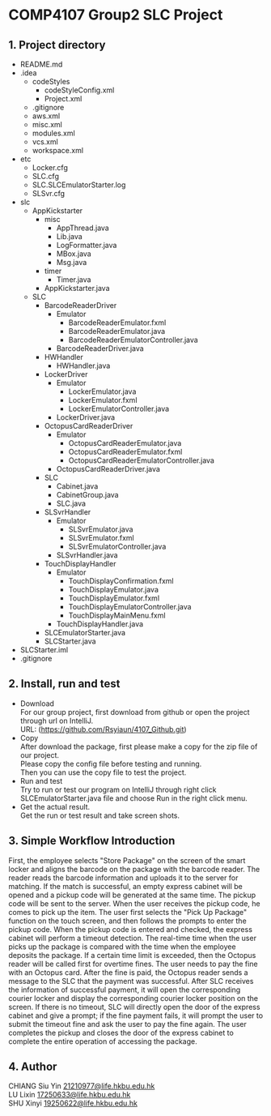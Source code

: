 # COMP4107 Group2 SLC Project <br>
## 1. Project directory <br>
* README.md <br>
* .idea <br>
  * codeStyles <br>
    * codeStyleConfig.xml <br>
    * Project.xml <br>
  * .gitignore <br>
  * aws.xml <br>
  * misc.xml <br>
  * modules.xml <br>
  * vcs.xml <br>
  * workspace.xml <br>
* etc <br>
  * Locker.cfg <br>
  * SLC.cfg <br>
  * SLC.SLCEmulatorStarter.log <br>
  * SLSvr.cfg <br>
* slc <br>
  * AppKickstarter <br>
    * misc <br>
      * AppThread.java <br>
      * Lib.java <br>
      * LogFormatter.java <br>
      * MBox.java <br>
      * Msg.java <br>
    * timer <br>
      * Timer.java <br>
    * AppKickstarter.java <br>
  * SLC <br>
    * BarcodeReaderDriver <br>
      * Emulator <br>
        * BarcodeReaderEmulator.fxml <br>
        * BarcodeReaderEmulator.java <br>
        * BarcodeReaderEmulatorController.java <br>
      * BarcodeReaderDriver.java <br>
    * HWHandler <br>
      * HWHandler.java <br>
    * LockerDriver <br>
      * Emulator <br>
        * LockerEmulator.java <br>
        * LockerEmulator.fxml <br>
        * LockerEmulatorController.java <br>
      * LockerDriver.java <br>
    * OctopusCardReaderDriver <br>
      * Emulator <br>
        * OctopusCardReaderEmulator.java <br>
        * OctopusCardReaderEmulator.fxml <br>
        * OctopusCardReaderEmulatorController.java <br>
      * OctopusCardReaderDriver.java <br>
    * SLC <br>
      * Cabinet.java <br>
      * CabinetGroup.java <br>
      * SLC.java <br>
    * SLSvrHandler <br>
      * Emulator <br>
        * SLSvrEmulator.java <br>
        * SLSvrEmulator.fxml <br>
        * SLSvrEmulatorController.java <br>
      * SLSvrHandler.java <br>
    * TouchDisplayHandler <br>
      * Emulator <br>
        * TouchDisplayConfirmation.fxml <br>
        * TouchDisplayEmulator.java <br>
        * TouchDisplayEmulator.fxml <br>
        * TouchDisplayEmulatorController.java <br>
        * TouchDisplayMainMenu.fxml <br>
      * TouchDisplayHandler.java <br>
    * SLCEmulatorStarter.java <br>
    * SLCStarter.java <br>
* SLCStarter.iml <br>
* .gitignore <br>

## 2. Install, run and test <br>
* Download <br>
For our group project, first download from github or open the project through url on IntelliJ. <br>
URL: (https://github.com/Rsyiaun/4107_Github.git) <br>
* Copy <br>
After download the package, first please make a copy for the zip file of our project. <br>
Please copy the config file before testing and running. <br>
Then you can use the copy file to test the project. <br>
* Run and test <br>
Try to run or test our program on IntelliJ through right click SLCEmulatorStarter.java file and choose Run in the right click menu. <br> 
* Get the actual result. <br>
Get the run or test result and take screen shots. <br>

## 3. Simple Workflow Introduction <br>
First, the employee selects "Store Package" on the screen of the smart locker and aligns the barcode on the package with the barcode reader. The reader reads the barcode information and uploads it to the server for matching. If the match is successful, an empty express cabinet will be opened and a pickup code will be generated at the same time. The pickup code will be sent to the server. When the user receives the pickup code, he comes to pick up the item. The user first selects the "Pick Up Package" function on the touch screen, and then follows the prompts to enter the pickup code. When the pickup code is entered and checked, the express cabinet will perform a timeout detection. The real-time time when the user picks up the package is compared with the time when the employee deposits the package. If a certain time limit is exceeded, then the Octopus reader will be called first for overtime fines. The user needs to pay the fine with an Octopus card. After the fine is paid, the Octopus reader sends a message to the SLC that the payment was successful. After SLC receives the information of successful payment, it will open the corresponding courier locker and display the corresponding courier locker position on the screen. If there is no timeout, SLC will directly open the door of the express cabinet and give a prompt; if the fine payment fails, it will prompt the user to submit the timeout fine and ask the user to pay the fine again. The user completes the pickup and closes the door of the express cabinet to complete the entire operation of accessing the package. <br>

## 4. Author <br>
CHIANG Siu Yin	21210977@life.hkbu.edu.hk <br>
LU Lixin	17250633@life.hkbu.edu.hk <br>
SHU Xinyi	19250622@life.hkbu.edu.hk <br>
